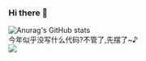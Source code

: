 ### Hi there 👋
![Anurag's GitHub stats](https://github-readme-stats.vercel.app/api?username=zxymiku&show_icons=true&theme=radical)  
今年似乎没写什么代码?不管了,先摆了~♪  
![](https://img.shields.io/badge/-Python-3e74a2?style=flat-square&logo=Python&logoColor=fff)

